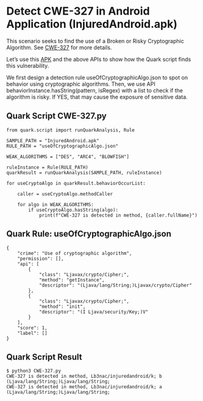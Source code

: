 # Detect CWE-327 in Android Application (InjuredAndroid.apk)

This scenario seeks to find the use of a Broken or Risky Cryptographic Algorithm. See [CWE-327](https://cwe.mitre.org/data/definitions/327.html) for more details.

Let’s use this [APK](https://github.com/B3nac/InjuredAndroid) and the above APIs to show how the Quark script finds this vulnerability.

We first design a detection rule useOfCryptographicAlgo.json to spot on behavior using cryptographic algorithms. Then, we use API behaviorInstance.hasString(pattern, isRegex) with a list to check if the algorithm is risky. If YES, that may cause the exposure of sensitive data.

## Quark Script CWE-327.py
```
from quark.script import runQuarkAnalysis, Rule

SAMPLE_PATH = "InjuredAndroid.apk"
RULE_PATH = "useOfCryptographicAlgo.json"

WEAK_ALGORITHMS = ["DES", "ARC4", "BLOWFISH"]

ruleInstance = Rule(RULE_PATH)
quarkResult = runQuarkAnalysis(SAMPLE_PATH, ruleInstance)

for useCryptoAlgo in quarkResult.behaviorOccurList:

    caller = useCryptoAlgo.methodCaller

    for algo in WEAK_ALGORITHMS:
        if useCryptoAlgo.hasString(algo):
            print(f"CWE-327 is detected in method, {caller.fullName}")
```

## Quark Rule: useOfCryptographicAlgo.json
```
{
    "crime": "Use of cryptographic algorithm",
    "permission": [],
    "api": [
        {
            "class": "Ljavax/crypto/Cipher;",
            "method": "getInstance",
            "descriptor": "(Ljava/lang/String;)Ljavax/crypto/Cipher"
        },
        {
            "class": "Ljavax/crypto/Cipher;",
            "method": "init",
            "descriptor": "(I Ljava/security/Key;)V"
        }
    ],
    "score": 1,
    "label": []
}

```


## Quark Script Result
```
$ python3 CWE-327.py
CWE-327 is detected in method, Lb3nac/injuredandroid/k; b (Ljava/lang/String;)Ljava/lang/String;
CWE-327 is detected in method, Lb3nac/injuredandroid/k; a (Ljava/lang/String;)Ljava/lang/String;
```
